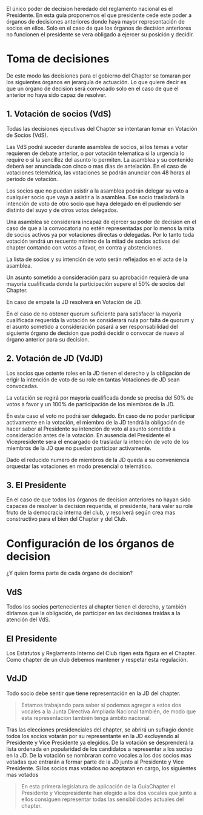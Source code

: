 El único poder de decision heredado del reglamento nacional es el Presidente. En esta guía proponemos el que presidente cede este poder a órganos de decisiones anteriores donde haya mayor representación de socios en ellos. Solo en el caso de que los órganos de decision anteriores no funcionen el presidente se vera obligado a ejercer su posición y decidir.

# Toma de decisiones
De este modo las decisiones para el gobierno del Chapter se tomaran por los siguientes órganos en jerarquía de actuación. Lo que quiere decir es que un órgano de decision será convocado solo en el caso de que el anterior no haya sido capaz de resolver.

## 1. Votación de socios (VdS)
Todas las decisiones ejecutivas del Chapter se intentaran tomar en Votación de Socios (VdS).

Las VdS podrá suceder durante asamblea de socios, si los temas a votar requieren de debate anterior, o por votación telematica si la urgencia lo require o si la sencillez del asunto lo permiten. La asamblea y su contenido deberá ser anunciada con cinco o mas dias de antelación. En el caso de votaciones telemática, las votaciones se podrán anunciar con 48 horas al periodo de votación.

Los socios que no puedan asistir a la asamblea podrán delegar su voto a cualquier socio que vaya a asistir a la asamblea. Ese socio trasladará la intención de voto de otro socio que haya delegado en él pudiendo ser distinto del suyo y de otros votos delegados.

Una asamblea se considerara incapaz de ejercer su poder de decision en el caso de que a la convocatoria no estén representadas por lo menos la mita de socios activos ya por votaciones directas o delegadas. Por lo tanto toda votación tendrá un recuento mínimo de la mitad de socios activos del chapter contando con votos a favor, en contra y abstenciones.

La lista de socios y su intención de voto serán reflejados en el acta de la asamblea.

Un asunto sometido a consideración para su aprobación requierá de una mayoría cualificada donde la participación supere el 50% de socios del Chapter. 

En caso de empate la JD resolverá en Votación de JD.

En el caso de no obtener quorum suficiente para satisfacer la mayoría cualificada requerida la votación se considerará nula por falta de quorum y el asunto sometido a consideración pasará a ser responsabilidad del siguiente órgano de decision que podrá decidir o convocar de nuevo al órgano anterior para su decision.

## 2. Votación de JD (VdJD)
Los socios que ostente roles en la JD tienen el derecho y la obligación de erigir la intención de voto de su role en tantas Votaciones de JD sean convocadas.

La votación se regirá por mayoría cualificada donde se precisa del 50% de votos a favor y un 100% de participación de los miembros de la JD.

En este caso el voto no podrá ser delegado. En caso de no poder participar activamente en la votación, el miembro de la JD tendrá la obligación de hacer saber al Presidente su intención de voto al asunto sometido a consideración antes de la votación. En ausencia del Presidente el Vicepresidente sera el encargado de trasladar la intención de voto de los miembros de la JD que no puedan participar activamente.

Dado el reducido numero de miembros de la JD queda a su conveniencia orquestar las votaciones en modo presencial o telemático.

## 3. El Presidente
En el caso de que todos los órganos de decision anteriores no hayan sido capaces de resolver la decision requerida, el presidente, hará valer su role fruto de la democracia interna del club, y resolverá según crea mas constructivo para el bien del Chapter y del Club.

# Configuración de los órganos de decision
¿Y quien forma parte de cada órgano de decision?

## VdS
Todos los socios pertenecientes al chapter tienen el derecho, y también diríamos que la obligación, de participar en las decisiones traídas a la atención del VdS.

## El Presidente
Los Estatutos y Reglamento Interno del Club rigen esta figura en el Chapter. Como chapter de un club debemos mantener y respetar esta regulación.

## VdJD
Todo socio debe sentir que tiene representación en la JD del chapter.
> Estamos trabajando para saber si podemos agregar a estos dos vocales a la Junta Directiva Ampliada Nacional también, de modo que esta representacion también tenga ámbito nacional.

Tras las elecciones presidenciales del chapter, se abrirá un sufragio donde todos los socios votarán por su representante en la JD excluyendo al Presidente y Vice Presidente ya elegidos.
De la votación se desprenderá la lista ordenada en popularidad de los candidatos a representar a los sociso en la JD.
De la votación se nombraran como vocales a los dos socios mas votadas que entrarán a formar parte de la JD junto al Presidente y Vice Presidente. 
Si los socios mas votados no aceptaran en cargo, los siguientes mas votados 

> En esta primera legislatura de aplicación de la GuiaChapter el Presidente y Vicepresidente han elegido a los dos vocales que junto a ellos consiguen representar todas las sensibilidades actuales del chapter.